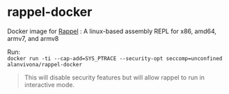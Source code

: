 # rappel-docker

Docker image for [Rappel](https://github.com/yrp604/rappel) : A linux-based assembly REPL for x86, amd64, armv7, and armv8   

Run:  
`docker run -ti --cap-add=SYS_PTRACE --security-opt seccomp=unconfined alanvivona/rappel-docker`   

> This will disable security features but will allow rappel to run in interactive mode.
